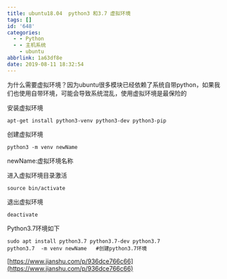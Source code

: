 ```yaml
---
title: ubuntu18.04  python3 和3.7 虚拟环境
tags: []
id: '648'
categories:
  - - Python
  - - 主机系统
    - ubuntu
abbrlink: 1a63df8e
date: 2019-08-11 18:32:54
---
```


为什么需要虚拟环境？因为ubuntu很多模块已经依赖了系统自带python，如果我们也使用自带环境，可能会导致系统混乱，使用虚拟环境是最保险的

安装虚拟环境

```
apt-get install python3-venv python3-dev python3-pip
```

创建虚拟环境

```
python3 -m venv newName
```

newName:虚拟环境名称

进入虚拟环境目录激活

```
source bin/activate 
```

退出虚拟环境

```
deactivate
```

Python3.7环境如下

```
sudo apt install python3.7 python3.7-dev python3.7 
python3.7  -m venv newName   #创建python3.7环境
```

[https://www.jianshu.com/p/936dce766c66](https://www.jianshu.com/p/936dce766c66)